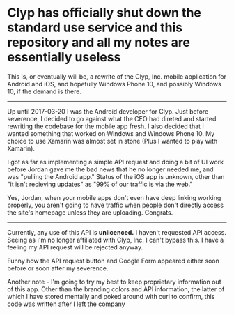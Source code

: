 # Clyp has officially shut down the standard use service and this repository and all my notes are essentially useless

This is, or eventually will be, a rewrite of the Clyp, Inc. mobile application for Android and iOS, and hopefully Windows Phone 10, and possibly Windows 10, if the demand is there.

-----------------

Up until 2017-03-20 I was the Android developer for Clyp. Just before severence, I decided to go against what the CEO had direted and started rewriting the codebase for the mobile app fresh. I also decided that I wanted something that worked on Windows and Windows Phone 10. My choice to use Xamarin was almost set in stone (Plus I wanted to play with Xamarin).

I got as far as implementing a simple API request and doing a bit of UI work before Jordan gave me the bad news that he no longer needed me, and was "pulling the Android app." Status of the iOS app is unknown, other than "it isn't recieving updates" as "99% of our traffic is via the web."

Yes, Jordan, when your mobile apps don't even have deep linking working properly, you aren't going to have traffic when people don't directly access the site's homepage unless they are uploading. Congrats.

-------------------

Currently, any use of this API is **unlicenced.** I haven't requested API access. Seeing as I'm no longer affiliated with Clyp, Inc. I can't bypass this. I have a feeling my API request will be rejected anyway. 

Funny how the API request button and Google Form appeared either soon before or soon after my severence.

Another note - I'm going to try my best to keep proprietary information out of this app. Other than the branding colors and API information, the latter of which I have stored mentally and poked around with curl to confirm, this code was written after I left the company
